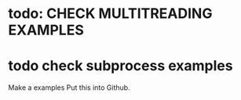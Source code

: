 # todo: CHECK MULTITREADING EXAMPLES
# todo check subprocess examples
Make a examples
Put this into Github.
